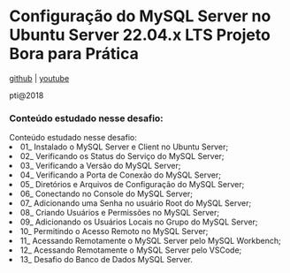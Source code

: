 # Configuração do MySQL Server no Ubuntu Server 22.04.x LTS Projeto Bora para Prática

<a href='https://github.com/vaamonde/ubuntu-2204/blob/main/03-services/03-mysql-server.md'>github</a> |
<a href='https://www.youtube.com/watch?v=7tl4TuxhuKg'>youtube</a>

<p>pti@2018

<h3>Conteúdo estudado nesse desafio:</h3>
Conteúdo estudado nesse desafio:
<li>01_ Instalado o MySQL Server e Client no Ubuntu Server;
<li>02_ Verificando os Status do Serviço do MySQL Server;
<li>03_ Verificando a Versão do MySQL Server;
<li>04_ Verificando a Porta de Conexão do MySQL Server;
<li>05_ Diretórios e Arquivos de Configuração do MySQL Server;
<li>06_ Conectando no Console do MySQL Server;
<li>07_ Adicionando uma Senha no usuário Root do MySQL Server;
<li>08_ Criando Usuários e Permissões no MySQL Server;
<li>09_ Adicionando os Usuários Locais no Grupo do MySQL Server;
<li>10_ Permitindo o Acesso Remoto no MySQL Server;
<li>11_ Acessando Remotamente o MySQL Server pelo MySQL Workbench;
<li>12_ Acessando Remotamente o MySQL Server pelo VSCode;
<li>13_ Desafio do Banco de Dados MySQL Server.
